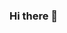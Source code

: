 ### Hi there 👋

<!--
**smmoran45/smmoran45** is a ✨ _special_ ✨ repository because its `README.md` (this file) appears on your GitHub profile.

Here are some ideas to get you started:

- 🔭 I’m currently working on ... My master's in Library and Information Science, as well as my master's in History
- 🌱 I’m currently learning ... Data and Digital Stewardship, Archives
- 👯 I’m looking to collaborate on ...
- 🤔 I’m looking for help with ...
- 💬 Ask me about ...
- 📫 How to reach me: ...
- 😄 Pronouns: ... He/they
- ⚡ Fun fact: ...
-->
